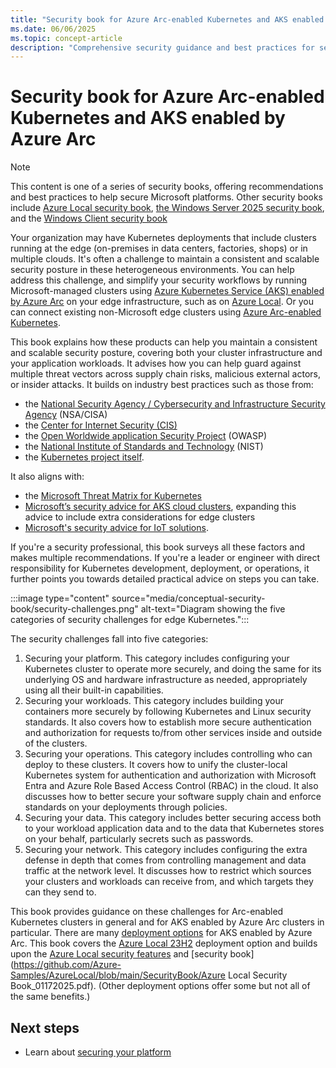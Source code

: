 ```yaml
---
title: "Security book for Azure Arc-enabled Kubernetes and AKS enabled by Azure Arc"
ms.date: 06/06/2025
ms.topic: concept-article
description: "Comprehensive security guidance and best practices for securing Azure Arc-enabled Kubernetes and AKS enabled by Azure Arc clusters, covering platform, workloads, operations, data, and network."
---
```


# Security book for Azure Arc-enabled Kubernetes and AKS enabled by Azure Arc

> [!NOTE]
> This content is one of a series of security books, offering recommendations and best practices to help secure Microsoft platforms. Other security books include [Azure Local security book](https://github.com/Azure-Samples/AzureLocal/blob/main/SecurityBook/Azure%20Local%20Security%20Book_04302025.pdf), [the Windows Server 2025 security book](https://techcommunity.microsoft.com/blog/microsoft-security-blog/windows-server-2025-security-book/4283981), and the [Windows Client security book](/windows/security/book/)

Your organization may have Kubernetes deployments that include clusters running at the edge (on-premises in data centers, factories, shops) or in multiple clouds. It's often a challenge to maintain a consistent and scalable security posture in these heterogeneous environments. You can help address this challenge, and simplify your security workflows by running Microsoft-managed clusters using [Azure Kubernetes Service (AKS) enabled by Azure Arc](/azure/aks/hybrid/aks-overview) on your edge infrastructure, such as on [Azure Local](/azure/azure-local/overview). Or you can connect existing non-Microsoft edge clusters using [Azure Arc-enabled Kubernetes](/azure/azure-arc/kubernetes/).

This book explains how these products can help you maintain a consistent and scalable security posture, covering both your cluster infrastructure and your application workloads. It advises how you can help guard against multiple threat vectors across supply chain risks, malicious external actors, or insider attacks. It builds on industry best practices such as those from:
- the [National Security Agency / Cybersecurity and Infrastructure Security Agency](https://media.defense.gov/2022/Aug/29/2003066362/-1/-1/0/CTR_KUBERNETES_HARDENING_GUIDANCE_1.2_20220829.PDF) (NSA/CISA)
- the [Center for Internet Security (CIS)](https://www.cisecurity.org/benchmark/kubernetes)
- the [Open Worldwide application Security Project](https://cheatsheetseries.owasp.org/cheatsheets/Kubernetes_Security_Cheat_Sheet.html) (OWASP)
- the [National Institute of Standards and Technology](https://csrc.nist.gov/pubs/sp/800/190/final) (NIST)
- the [Kubernetes project itself](https://kubernetes.io/docs/concepts/security/).
 
It also aligns with:
- the [Microsoft Threat Matrix for Kubernetes](https://microsoft.github.io/Threat-Matrix-for-Kubernetes/)
- [Microsoft’s security advice for AKS cloud clusters](/azure/aks/concepts-security), expanding this advice to include extra considerations for edge clusters
- [Microsoft's security advice for IoT solutions](/azure/iot/iot-overview-security?tabs=edge).

If you're a security professional, this book surveys all these factors and makes multiple recommendations. If you're a leader or engineer with direct responsibility for Kubernetes development, deployment, or operations, it further points you towards detailed practical advice on steps you can take.

:::image type="content" source="media/conceptual-security-book/security-challenges.png" alt-text="Diagram showing the five categories of security challenges for edge Kubernetes.":::

The security challenges fall into five categories:
1. Securing your platform. This category includes configuring your Kubernetes cluster to operate more securely, and doing the same for its underlying OS and hardware infrastructure as needed, appropriately using all their built-in capabilities. 
1. Securing your workloads. This category includes building your containers more securely by following Kubernetes and Linux security standards. It also covers how to establish more secure authentication and authorization for requests to/from other services inside and outside of the clusters.
1. Securing your operations. This category includes controlling who can deploy to these clusters. It covers how to unify the cluster-local Kubernetes system for authentication and authorization with Microsoft Entra and Azure Role Based Access Control (RBAC) in the cloud. It also discusses how to better secure your software supply chain and enforce standards on your deployments through policies.
1. Securing your data. This category includes better securing access both to your workload application data and to the data that Kubernetes stores on your behalf, particularly secrets such as passwords.
1. Securing your network. This category includes configuring the extra defense in depth that comes from controlling management and data traffic at the network level. It discusses how to restrict which sources your clusters and workloads can receive from, and which targets they can they send to.

This book provides guidance on these challenges for Arc-enabled Kubernetes clusters in general and for AKS enabled by Azure Arc clusters in particular. There are many [deployment options](/azure/aks/aksarc/aks-overview#aks-enabled-by-azure-arc-deployment-options) for AKS enabled by Azure Arc. This book covers the [Azure Local 23H2](/azure/aks/aksarc/cluster-architecture) deployment option and builds upon the [Azure Local security features](/azure/azure-local/concepts/security-features) and [security book](https://github.com/Azure-Samples/AzureLocal/blob/main/SecurityBook/Azure Local Security Book_01172025.pdf). (Other deployment options offer some but not all of the same benefits.)

## Next steps

- Learn about [securing your platform](conceptual-securing-your-platform.md)
